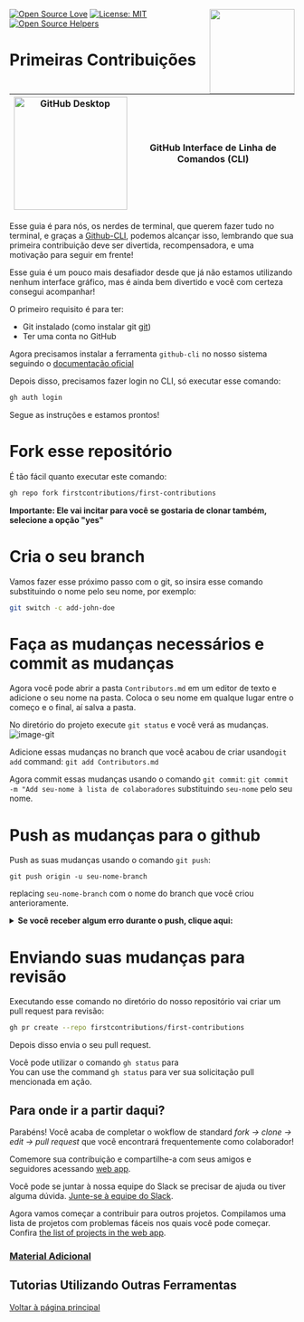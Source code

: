 [![Open Source Love](https://badges.frapsoft.com/os/v1/open-source.svg?v=103)](https://github.com/ellerbrock/open-source-badges/)
[<img align="right" width="150" src="https://firstcontributions.github.io/assets/gui-tool-tutorials/github-desktop-tutorial/join-slack-team.png">](https://join.slack.com/t/firstcontributors/shared_invite/enQtNjkxNzQwNzA2MTMwLTVhMWJjNjg2ODRlNWZhNjIzYjgwNDIyZWYwZjhjYTQ4OTBjMWM0MmFhZDUxNzBiYzczMGNiYzcxNjkzZDZlMDM)
[![License: MIT](https://img.shields.io/badge/License-MIT-green.svg)](https://opensource.org/licenses/MIT)
[![Open Source Helpers](https://www.codetriage.com/roshanjossey/first-contributions/badges/users.svg)](https://www.codetriage.com/roshanjossey/first-contributions)


# Primeiras Contribuições

| <img alt="GitHub Desktop" src="https://cdn.icon-icons.com/icons2/2157/PNG/512/github_git_hub_logo_icon_132878.png" width="200"> | GitHub Interface de Linha de Comandos (CLI) |
|------------------------------------------------------------------------------------------------------------------------------------------------------------------------------------------------------------------------------------------------------------------------------------------------------|-------------------------------------|

Esse guia é para nós, os nerdes de terminal, que querem fazer tudo no terminal, e graças a [Github-CLI](https://cli.github.com/), podemos alcançar isso, lembrando que sua primeira contribuição deve ser divertida, recompensadora, e uma motivação para seguir em frente!

Esse guia é um pouco mais desafiador desde que já não estamos utilizando nenhum interface gráfico, mas é ainda bem divertido e você com certeza consegui acompanhar!

O primeiro requisito é para ter:
- Git instalado (como instalar git [git](https://git-scm.com/downloads))
- Ter uma conta no GitHub

Agora precisamos instalar a ferramenta `github-cli` no nosso sistema seguindo o [documentação oficial](https://docs.github.com/pt/github-cli/github-cli/quickstart)

Depois disso, precisamos fazer login no CLI, só executar esse comando:
```bash 
gh auth login
```

Segue as instruções e estamos prontos!

# Fork esse repositório
É tão fácil quanto executar este comando:

```bash
gh repo fork firstcontributions/first-contributions
```
**Importante: Ele vai incitar para você se gostaria de clonar também, selecione a opção "yes"**

# Cria o seu branch 
Vamos fazer esse próximo passo com o git, so insira esse comando substituindo o nome pelo seu nome, por exemplo: 
```bash 
git switch -c add-john-doe
```

# Faça as mudanças necessários e commit as mudanças 
Agora você pode abrir a pasta `Contributors.md` em um editor de texto e adicione o seu nome na pasta. Coloca o seu nome em qualque lugar entre o começo e o final, aí salva a pasta. 

No diretório do projeto execute `git status` e você verá as mudanças.
![image-git](https://camo.githubusercontent.com/a35c4722d7aab337eefc655d1488f7b4dc038508e6adaf5e88e2e052a976f010/68747470733a2f2f6669727374636f6e747269627574696f6e732e6769746875622e696f2f6173736574732f526561646d652f6769742d7374617475732e706e67)

Adicione essas mudanças no branch que você acabou de criar usando`git add` command:
`git add Contributors.md` 

Agora commit essas mudanças usando o comando `git commit`: 
`git commit -m "Add seu-nome à lista de colaboradores` substituindo `seu-nome` pelo seu nome.

# Push as mudanças para o github 
Push as suas mudanças usando o comando `git push`:

```
git push origin -u seu-nome-branch
```

replacing `seu-nome-branch` com o nome do branch que você criou anterioramente. 

<details>
<summary> <strong>Se você receber algum erro durante o push, clique aqui:</strong></summary>

- ### Erro de Autenticação
     <pre>remote: Support for password authentication was removed on August 13, 2021. Please use a personal access token instead.
  remote: Por favor veja https://github.blog/2020-12-15-token-authentication-requirements-for-git-operations/ para mais informações.
  fatal: Authentication failed for 'https://github.com/<your-username>/first-contributions.git/'</pre>
  Vá para o [Tutorial do GitHub](https://docs.github.com/pt/authentication/connecting-to-github-with-ssh/adding-a-new-ssh-key-to-your-github-account) sobre como gerar e configurar uma chave SSH para sua conta.

</details>

# Enviando suas mudanças para revisão
Executando esse comando no diretório do nosso repositório vai criar um pull request para revisão:

```bash 
gh pr create --repo firstcontributions/first-contributions
```

Depois disso envia o seu pull request.

Você pode utilizar o comando `gh status` para  
You can use the command `gh status` para ver sua solicitação pull mencionada em ação.

## Para onde ir a partir daqui? 

Parabéns! Você acaba de completar o wokflow de standard _fork -> clone -> edit -> pull request_ que você encontrará frequentemente como colaborador!

Comemore sua contribuição e compartilhe-a com seus amigos e seguidores acessando [web app](https://firstcontributions.github.io/#social-share).

Você pode se juntar à nossa equipe do Slack se precisar de ajuda ou tiver alguma dúvida. [Junte-se à equipe do Slack](https://join.slack.com/t/firstcontributors/shared_invite/zt-vchl8cde-S0KstI_jyCcGEEj7rSTQiA).

Agora vamos começar a contribuir para outros projetos. Compilamos uma lista de projetos com problemas fáceis nos quais você pode começar. Confira [the list of projects in the web app](https://firstcontributions.github.io/#project-list).

### [Material Adicional](additional-material/git_workflow_scenarios/additional-material.md)

## Tutorias Utilizando Outras Ferramentas

[Voltar à página principal](https://github.com/firstcontributions/first-contributions#tutorials-using-other-tools)
